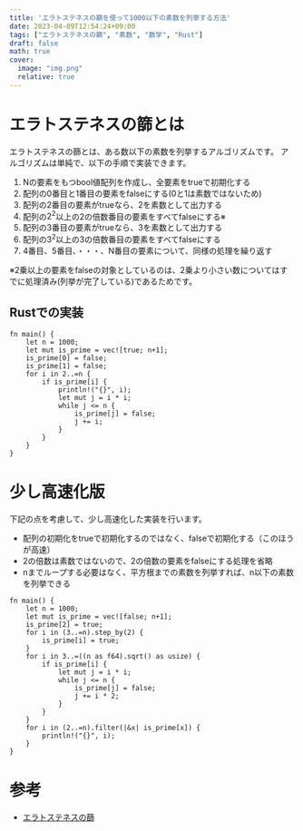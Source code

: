 ```yaml
---
title: 'エラトステネスの篩を使って1000以下の素数を列挙する方法'
date: 2023-04-09T12:54:24+09:00
tags: ["エラトステネスの篩", "素数", "数学", "Rust"]
draft: false
math: true
cover:
  image: "img.png"
  relative: true
---
```


# エラトステネスの篩とは

エラトステネスの篩とは、ある数以下の素数を列挙するアルゴリズムです。
アルゴリズムは単純で、以下の手順で実装できます。

1. Nの要素をもつbool値配列を作成し、全要素をtrueで初期化する
2. 配列の0番目と1番目の要素をfalseにする(0と1は素数ではないため)
3. 配列の2番目の要素がtrueなら、2を素数として出力する
4. 配列の$2^2$以上の2の倍数番目の要素をすべてfalseにする※
5. 配列の3番目の要素がtrueなら、3を素数として出力する
6. 配列の$3^2$以上の3の倍数番目の要素をすべてfalseにする
7. 4番目、5番目、・・・、N番目の要素について、同様の処理を繰り返す

※2乗以上の要素をfalseの対象としているのは、2乗より小さい数についてはすでに処理済み(列挙が完了している)であるためです。

## Rustでの実装

```
fn main() {
    let n = 1000;
    let mut is_prime = vec![true; n+1];
    is_prime[0] = false;
    is_prime[1] = false;
    for i in 2..=n {
        if is_prime[i] {
            println!("{}", i);
            let mut j = i * i;
            while j <= n {
                is_prime[j] = false;
                j += i;
            }
        }
    }
}
```

# 少し高速化版

下記の点を考慮して、少し高速化した実装を行います。

- 配列の初期化をtrueで初期化するのではなく、falseで初期化する（このほうが高速）
- 2の倍数は素数ではないので、2の倍数の要素をfalseにする処理を省略
- nまでループする必要はなく、平方根までの素数を列挙すれば、n以下の素数を列挙できる

```
fn main() {
    let n = 1000;
    let mut is_prime = vec![false; n+1];
    is_prime[2] = true;
    for i in (3..=n).step_by(2) {
        is_prime[i] = true;
    }
    for i in 3..=((n as f64).sqrt() as usize) {
        if is_prime[i] {
            let mut j = i * i;
            while j <= n {
                is_prime[j] = false;
                j += i * 2;
            }
        }
    }
    for i in (2..=n).filter(|&x| is_prime[x]) {
        println!("{}", i);
    }
}
```

# 参考
- [エラトステネスの篩](https://ja.wikipedia.org/wiki/%E3%82%A8%E3%83%A9%E3%83%88%E3%82%B9%E3%83%86%E3%83%8D%E3%82%B9%E3%81%AE%E7%AF%A9)